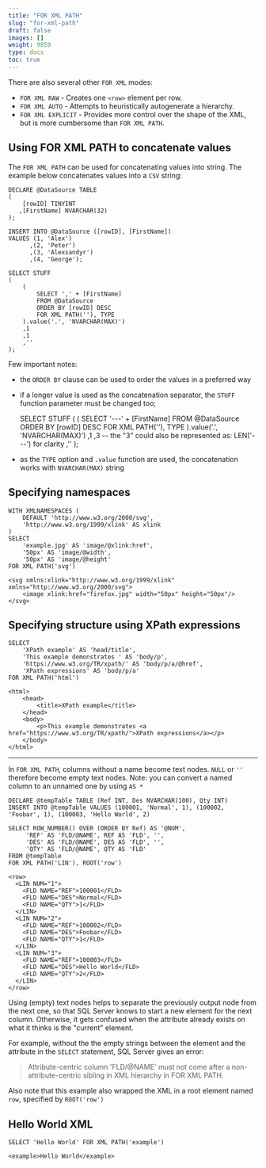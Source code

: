 ```yaml
---
title: "FOR XML PATH"
slug: "for-xml-path"
draft: false
images: []
weight: 9859
type: docs
toc: true
---
```


There are also several other `FOR XML` modes:
* `FOR XML RAW` - Creates one `<row>` element per row.
* `FOR XML AUTO` - Attempts to heuristically autogenerate a hierarchy.
* `FOR XML EXPLICIT` - Provides more control over the shape of the XML, but is more cumbersome than `FOR XML PATH`.

## Using FOR XML PATH to concatenate values
The `FOR XML PATH` can be used for concatenating values into string. The example below concatenates values into a `CSV` string:

    DECLARE @DataSource TABLE
    (
        [rowID] TINYINT
       ,[FirstName] NVARCHAR(32)
    );
    
    INSERT INTO @DataSource ([rowID], [FirstName])
    VALUES (1, 'Alex')
          ,(2, 'Peter')
          ,(3, 'Alexsandyr')
          ,(4, 'George');
    
    SELECT STUFF
    (
        (
            SELECT ',' + [FirstName]
            FROM @DataSource
            ORDER BY [rowID] DESC
            FOR XML PATH(''), TYPE
        ).value('.', 'NVARCHAR(MAX)')
        ,1
        ,1
        ,''
    );

Few important notes:

 - the `ORDER BY` clause can be used to order the values in a preferred way
 - if a longer value is used as the concatenation separator, the `STUFF` function parameter must be changed too;

 
    SELECT STUFF
    (
        (
            SELECT '---' + [FirstName]
            FROM @DataSource
            ORDER BY [rowID] DESC
            FOR XML PATH(''), TYPE
        ).value('.', 'NVARCHAR(MAX)')
        ,1
        ,3 -- the "3" could also be represented as: LEN('---') for clarity
        ,''
    );

 - as the `TYPE` option and `.value` function are used, the concatenation works with `NVARCHAR(MAX)` string



## Specifying namespaces
<!-- if version [gte Sql Server 2008] -->
<!-- language: lang-sql -->
```
WITH XMLNAMESPACES (
    DEFAULT 'http://www.w3.org/2000/svg',
    'http://www.w3.org/1999/xlink' AS xlink
)
SELECT 
    'example.jpg' AS 'image/@xlink:href',
    '50px' AS 'image/@width',
    '50px' AS 'image/@height'
FOR XML PATH('svg')
```

<!--- language: lang-xml -->
```
<svg xmlns:xlink="http://www.w3.org/1999/xlink" xmlns="http://www.w3.org/2000/svg">
    <image xlink:href="firefox.jpg" width="50px" height="50px"/>
</svg>
```
<!-- end version if -->

## Specifying structure using XPath expressions
<!-- language: lang-sql -->
```
SELECT
    'XPath example' AS 'head/title',
    'This example demonstrates ' AS 'body/p',
    'https://www.w3.org/TR/xpath/' AS 'body/p/a/@href',
    'XPath expressions' AS 'body/p/a'
FOR XML PATH('html')
```

<!-- language: lang-xml -->
```
<html>
    <head>
        <title>XPath example</title>
    </head>
    <body>
        <p>This example demonstrates <a href="https://www.w3.org/TR/xpath/">XPath expressions</a></p>
    </body>
</html>
```

----

In `FOR XML PATH`, columns without a name become text nodes. `NULL` or `''` therefore become empty text nodes.
Note: you can convert a named column to an unnamed one by using `AS *`

<!-- language: lang-sql -->
```
DECLARE @tempTable TABLE (Ref INT, Des NVARCHAR(100), Qty INT)
INSERT INTO @tempTable VALUES (100001, 'Normal', 1), (100002, 'Foobar', 1), (100003, 'Hello World', 2)

SELECT ROW_NUMBER() OVER (ORDER BY Ref) AS '@NUM',
     'REF' AS 'FLD/@NAME', REF AS 'FLD', '',
     'DES' AS 'FLD/@NAME', DES AS 'FLD', '',
     'QTY' AS 'FLD/@NAME', QTY AS 'FLD'
FROM @tempTable 
FOR XML PATH('LIN'), ROOT('row')
```

<!-- language: lang-xml -->
```
<row>
  <LIN NUM="1">
    <FLD NAME="REF">100001</FLD>
    <FLD NAME="DES">Normal</FLD>
    <FLD NAME="QTY">1</FLD>
  </LIN>
  <LIN NUM="2">
    <FLD NAME="REF">100002</FLD>
    <FLD NAME="DES">Foobar</FLD>
    <FLD NAME="QTY">1</FLD>
  </LIN>
  <LIN NUM="3">
    <FLD NAME="REF">100003</FLD>
    <FLD NAME="DES">Hello World</FLD>
    <FLD NAME="QTY">2</FLD>
  </LIN>
</row>
```


Using (empty) text nodes helps to separate the previously output node from the next one, so that SQL Server knows to start a new element for the next column. Otherwise, it gets confused when the attribute already exists on what it thinks is the "current" element.

For example, without the the empty strings between the element and the attribute in the `SELECT` statement, SQL Server gives an error:

> Attribute-centric column 'FLD/@NAME' must not come after a non-attribute-centric sibling in XML hierarchy in FOR XML PATH.

Also note that this example also wrapped the XML in a root element named `row`, specified by `ROOT('row')`

## Hello World XML
<!-- language: lang-sql -->
```
SELECT 'Hello World' FOR XML PATH('example')
```

<!-- language: lang-xml -->
```
<example>Hello World</example>
```

